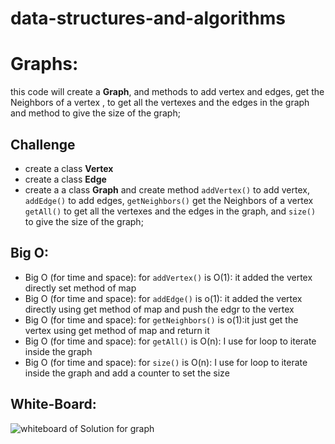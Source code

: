 # data-structures-and-algorithms

# Graphs:
this code will create a **Graph**, and methods to add vertex and edges, get the Neighbors of a vertex , to get all the vertexes and the edges in the graph and method to give the size of the graph;

## Challenge
- create a class **Vertex** 
- create a class **Edge** 
- create a a class **Graph** and create method ``addVertex()`` to add vertex, ``addEdge()`` to add edges, ``getNeighbors()`` get the Neighbors of a vertex  ``getAll()`` to get all the vertexes and the edges in the graph, and ``size()``  to give the size of the graph;

## Big O:
- Big O (for time and space): for  ``addVertex()`` is O(1): it added the vertex directly set method of map
- Big O  (for time and space): for ``addEdge()`` is o(1): it added the vertex directly using get method of map and push the edgr to the vertex
- Big O  (for time and space): for ``getNeighbors()`` is o(1):it just get the vertex using get method of map and return it
- Big O  (for time and space): for ``getAll()`` is O(n): I use for loop to iterate inside the graph
- Big O  (for time and space): for ``size()`` is O(n): I use for loop to iterate inside the graph and add a counter to set the size

## White-Board:
![whiteboard of Solution for graph](https://i.ibb.co/dBy9mpZ/graphs.png)

